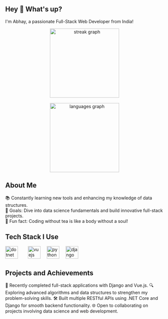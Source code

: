 <h2 align="left">Hey 👋 What's up?</h2>
<p align="left">I'm Abhay, a passionate Full-Stack Web Developer from India!</p>
<div align="center"> <img src="https://streak-stats.demolab.com?user=aabhay007&locale=en&mode=daily&theme=dark&hide_border=false&border_radius=5&order=3" height="220" alt="streak graph" /> </div> </br> <div align="center"> <img src="https://github-readme-stats.vercel.app/api/top-langs?username=aabhay007&locale=en&hide_title=false&layout=compact&card_width=320&langs_count=5&theme=dracula&hide_border=false" height="220" alt="languages graph" /> </div> <h2 align="left">About Me</h2>
<p align="left">📚 Constantly learning new tools and enhancing my knowledge of data structures.<br>🎯 Goals: Dive into data science fundamentals and build innovative full-stack projects.<br>🎲 Fun fact: Coding without tea is like a body without a soul!</p>
<h2 align="left">Tech Stack I Use</h2>
<div align="left"> <img src="https://cdn.jsdelivr.net/gh/devicons/devicon/icons/dotnetcore/dotnetcore-original.svg" height="40" alt="dotnet core logo" /> <img width="12" /><img width="12" /> <img src="https://cdn.jsdelivr.net/gh/devicons/devicon/icons/vuejs/vuejs-original.svg" height="40" alt="vuejs logo" /> <img width="12" /> <img src="https://cdn.jsdelivr.net/gh/devicons/devicon/icons/python/python-original.svg" height="40" alt="python logo" /> <img width="12" /> <img src="https://cdn.jsdelivr.net/gh/devicons/devicon@latest/icons/django/django-plain.svg" height="40" alt="django logo" /> <img width="12" /> </div>
<h2 align="left">Projects and Achievements</h2>
🌟 Recently completed full-stack applications with Django and Vue.js.
🔍 Exploring advanced algorithms and data structures to strengthen my problem-solving skills.
🛠️ Built multiple RESTful APIs using .NET Core and Django for smooth backend functionality.
🌐 Open to collaborating on projects involving data science and web development.
